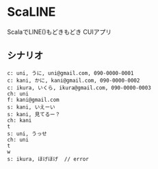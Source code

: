 # ScaLINE
ScalaでLINE()もどきもどき CUIアプリ

## シナリオ

    c: uni, うに, uni@gmail.com, 090-0000-0001
    c: kani, かに, kani@gmail.com, 090-0000-0002
    c: ikura, いくら, ikura@gmail.com, 090-0000-0003
    ch: uni
    f: kani@gmail.com
    s: kani, いえーい
    s: kani, 見てるー？
    ch: kani
    t
    s: uni, うっせ
    ch: uni
    t
    w
    s: ikura, ほげほげ  // error
